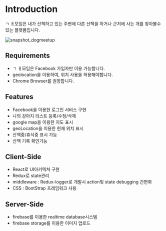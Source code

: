 # Introduction
ㄱ ㅐ모임은 내가 산책하고 있는 주변에 다른 산책을 하거나 근처에 사는 개를 찾아볼수 있는 플랫폼입니다.

![snapshot_dogmeetup](https://user-images.githubusercontent.com/34699932/43965372-03170a32-9cfa-11e8-8112-8b846a655e2f.jpg)

## Requirements
- ㄱ ㅐ모임은 Facebook 가입자만 이용 가능합니다.
- geolocation을 이용하여, 위치 사용을 허용해야합니다.
- Chrome Browser를 권장합니다.

## Features
- Facebook을 이용한 로그인 서비스 구현
- 나의 강아지 리스트 등록/수정/삭제
- google map을 이용한 지도 표시
- geoLocation을 이용한 현재 위치 표시
- 산책중/휴식중 표시 가능
- 산책 기록 확인가능

## Client-Side
- React로 UI아키텍쳐 구현
- Redux로 state관리
- middleware : Redux-logger로 개발시 action및 state debugging 간편화
- CSS : BootStrap 프레임워크 사용

## Server-Side
- firebase를 이용한 realtime database시스템
- firebase storage를 이용한 이미지 업로드
